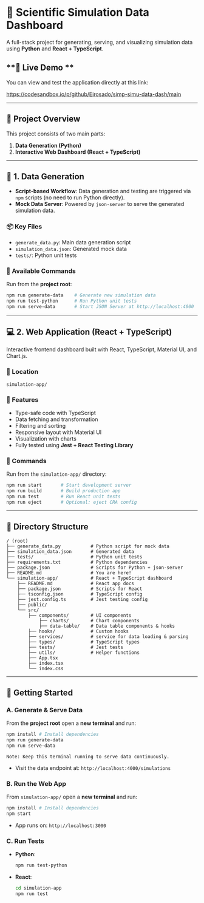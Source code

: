 # **🧪 Scientific Simulation Data Dashboard**

A full-stack project for generating, serving, and visualizing simulation data using **Python** and **React + TypeScript**.


## **🔗 Live Demo **
You can view and test the application directly at this link:

  https://codesandbox.io/p/github/Eirosado/simp-simu-data-dash/main

---

## **📁 Project Overview**

This project consists of two main parts:

1. **Data Generation (Python)**
2. **Interactive Web Dashboard (React + TypeScript)**

---

## **🔬 1. Data Generation**

* **Script-based Workflow**: Data generation and testing are triggered via `npm` scripts (no need to run Python directly).
* **Mock Data Server**: Powered by `json-server` to serve the generated simulation data.

### **📦 Key Files**

* `generate_data.py`: Main data generation script
* `simulation_data.json`: Generated mock data
* `tests/`: Python unit tests

### **📜 Available Commands**

Run from the **project root**:

```bash
npm run generate-data    # Generate new simulation data
npm run test-python      # Run Python unit tests
npm run serve-data       # Start JSON Server at http://localhost:4000
```

---

## **💻 2. Web Application (React + TypeScript)**

Interactive frontend dashboard built with React, TypeScript, Material UI, and Chart.js.

### **📁 Location**

`simulation-app/`

### **🔧 Features**

* Type-safe code with TypeScript
* Data fetching and transformation
* Filtering and sorting
* Responsive layout with Material UI
* Visualization with charts
* Fully tested using **Jest + React Testing Library**

### **📜 Commands**

Run from the `simulation-app/` directory:

```bash
npm run start       # Start development server
npm run build       # Build production app
npm run test        # Run React unit tests
npm run eject       # Optional: eject CRA config
```

---

## **📂 Directory Structure**

```
/ (root)
├── generate_data.py           # Python script for mock data
├── simulation_data.json       # Generated data
├── tests/                     # Python unit tests
├── requirements.txt           # Python dependencies
├── package.json               # Scripts for Python + json-server
├── README.md                  # You are here!
└── simulation-app/            # React + TypeScript dashboard
    ├── README.md              # React app docs
    ├── package.json           # Scripts for React
    ├── tsconfig.json          # TypeScript config
    ├── jest.config.ts         # Jest testing config
    ├── public/
    └── src/
        ├── components/        # UI components
            ├── charts/        # Chart components
            ├── data-table/    # Data table components & hooks
        ├── hooks/             # Custom hooks
        ├── services/          # service for data loading & parsing
        ├── types/             # TypeScript types
        ├── tests/             # Jest tests
        ├── utils/             # Helper functions
        ├── App.tsx
        ├── index.tsx
        └── index.css
```

---

## **🚀 Getting Started**

### **A. Generate & Serve Data**

From the **project root** open a **new terminal** and run:

```bash
npm install # Install dependencies 
npm run generate-data
npm run serve-data
```
    Note: Keep this terminal running to serve data continuously.

* Visit the data endpoint at: `http://localhost:4000/simulations`

### **B. Run the Web App**

From `simulation-app/` open a **new terminal** and run:

```bash
npm install # Install dependencies 
npm start
```

* App runs on: `http://localhost:3000`

### **C. Run Tests**

* **Python**:

  ```bash
  npm run test-python
  ```
* **React**:

  ```bash
  cd simulation-app
  npm run test
  ```
